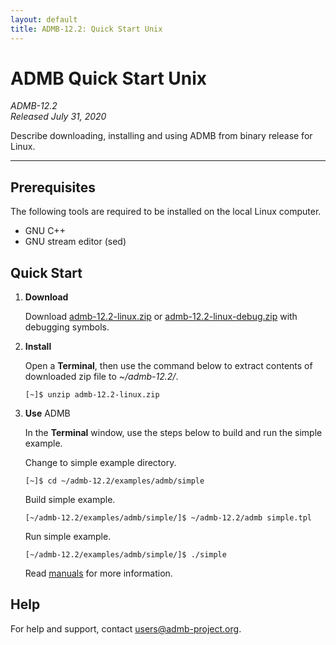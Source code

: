 ```yaml
---
layout: default
title: ADMB-12.2: Quick Start Unix
---
```


# ADMB Quick Start Unix

*ADMB-12.2*  
*Released July 31, 2020*  

Describe downloading, installing and using ADMB from binary release for Linux.

---

Prerequisites
-------------

The following tools are required to be installed on the local Linux computer.

* GNU C++
* GNU stream editor (sed)

Quick Start
-----------

1. **Download**

   Download [admb-12.2-linux.zip](https://github.com/admb-project/admb/releases/download/admb-12.2/admb-12.2-linux.zip) or [admb-12.2-linux-debug.zip](https://github.com/admb-project/admb/releases/download/admb-12.2/admb-12.2-linux-debug.zip) with debugging symbols.

2. **Install**

   Open a **Terminal**, then use the command below to extract contents of downloaded zip file to _~/admb-12.2/_. 

   ```
   [~]$ unzip admb-12.2-linux.zip
   ```

3. **Use** ADMB

   In the **Terminal** window, use the steps below to build and run the simple example.

   Change to simple example directory.       

   ```
   [~]$ cd ~/admb-12.2/examples/admb/simple
   ```

   Build simple example.

   ```
   [~/admb-12.2/examples/admb/simple/]$ ~/admb-12.2/admb simple.tpl
   ```

   Run simple example.

   ```
   [~/admb-12.2/examples/admb/simple/]$ ./simple
   ```

   Read [manuals](http://www.admb-project.org/docs/manuals/) for more information.

Help
----

For help and support, contact <users@admb-project.org>.
